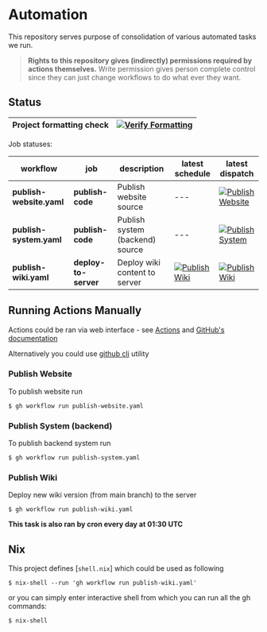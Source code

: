 # Automation

This repository serves purpose of consolidation of various automated tasks we run.

> __Rights to this repository gives (indirectly) permissions required by actions themselves.__
> Write permission gives person complete control since they can just change workflows to do what ever they want.

## Status

| Project formatting check | [![Verify Formatting](https://github.com/ictunion/automation/actions/workflows/verify-formatting.yaml/badge.svg?event=push)](https://github.com/ictunion/automation/actions/workflows/verify-formatting.yaml) |
|--------------------------|---------------------------------------------------------------------------------------------------------------------------------------------------------------------------------------------------------------|

Job statuses:

| workflow                 | job                  | description                     | latest schedule                                                                                                                                                                                                | latest dispatch                                                                                                                                                                                                                  |
|--------------------------|----------------------|---------------------------------|----------------------------------------------------------------------------------------------------------------------------------------------------------------------------------------------------------------|----------------------------------------------------------------------------------------------------------------------------------------------------------------------------------------------------------------------------------|
| **publish-website.yaml** | **publish-code**     | Publish website source          | ---                                                                                                                                                                                                            | [![Publish Website](https://github.com/ictunion/automation/actions/workflows/publish-website.yaml/badge.svg?branch=main&event=workflow_dispatch)](https://github.com/ictunion/automation/actions/workflows/publish-website.yaml) |
| **publish-system.yaml**  | **publish-code**     | Publish system (backend) source | ---                                                                                                                                                                                                            | [![Publish System](https://github.com/ictunion/automation/actions/workflows/publish-system.yaml/badge.svg?branch=main&event=workflow_dispatch)](https://github.com/ictunion/automation/actions/workflows/publish-system.yaml)    |
| **publish-wiki.yaml**    | **deploy-to-server** | Deploy wiki content to server   | [![Publish Wiki](https://github.com/ictunion/automation/actions/workflows/publish-wiki.yaml/badge.svg?branch=main&event=schedule)](https://github.com/ictunion/automation/actions/workflows/publish-wiki.yaml) | [![Publish Wiki](https://github.com/ictunion/automation/actions/workflows/publish-wiki.yaml/badge.svg?branch=main&event=workflow_dispatch)](https://github.com/ictunion/automation/actions/workflows/publish-wiki.yaml)          |

## Running Actions Manually

Actions could be ran via web interface - see [Actions](https://github.com/ictunion/automation/actions)
and [GitHub's documentation](https://docs.github.com/en/actions/managing-workflow-runs/manually-running-a-workflow)

Alternatively you could use [github cli](https://cli.github.com/) utility

### Publish Website

To publish website run

```
$ gh workflow run publish-website.yaml
```

### Publish System (backend)

To publish backend system run

```
$ gh workflow run publish-system.yaml
```

### Publish Wiki

Deploy new wiki version (from main branch) to the server

```
$ gh workflow run publish-wiki.yaml
```

**This task is also ran by cron every day at 01:30 UTC**

## Nix

This project defines [`shell.nix`] which could be used as following

```
$ nix-shell --run 'gh workflow run publish-wiki.yaml'
```

or you can simply enter interactive shell from which you can run all the gh commands:

```
$ nix-shell
```
